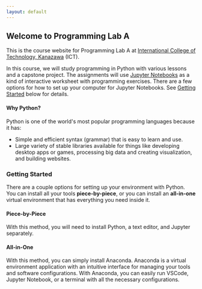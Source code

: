 ```yaml
---
layout: default
---
```


## Welcome to Programming Lab A

This is the course website for Programming Lab A at [International College of Technology, Kanazawa](https://www.ict-kanazawa.ac.jp/) (ICT). 

In this course, we will study programming in Python with various lessons and a capstone project. The assignments will use [Jupyter Notebooks](https://jupyter.org/) as a kind of interactive worksheet with programming exercises. There are a few options for how to set up your computer for Jupyter Notebooks. See [Getting Started](#getting-started) below for details.

#### Why Python?

Python is one of the world's most popular programming languages because it has:
- Simple and efficient syntax (grammar) that is easy to learn and use.
- Large variety of stable libraries available for things like developing desktop apps or games, processing big data and creating visualization, and building websites.

### Getting Started

There are a couple options for setting up your environment with Python. You can install all your tools **piece-by-piece**, or you can install an **all-in-one** virtual environment that has everything you need inside it.

#### Piece-by-Piece

With this method, you will need to install Python, a text editor, and Jupyter separately. 

#### All-in-One

With this method, you can simply install Anaconda. Anaconda is a virtual environment application with an intuitive interface for managing your tools and software configurations. With Anaconda, you can easily run VSCode, Jupyter Notebook, or a terminal with all the necessary configurations.

